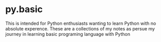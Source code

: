 # py.basic
This is intended for Python enthusiasts wanting to learn Python with no absolute experence.  These are a collections of my notes as persue my journey in learning basic programing language with Python

